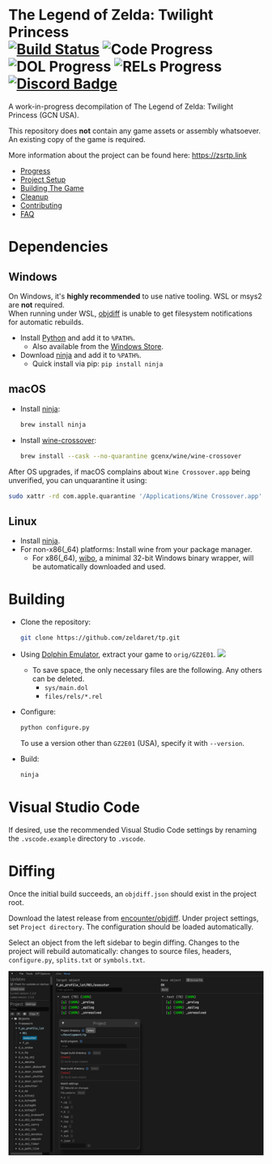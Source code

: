 The Legend of Zelda: Twilight Princess  
[![Build Status]][actions] ![Code Progress] ![DOL Progress] ![RELs Progress] [![Discord Badge]][discord]
=============

[Build Status]: https://github.com/zeldaret/tp/actions/workflows/ok-check.yml/badge.svg
[actions]: https://github.com/zeldaret/tp/actions/workflows/ok-check.yml
[Code Progress]: https://img.shields.io/endpoint?label=Code&url=https%3A%2F%2Fprogress.deco.mp%2Fdata%2Ftwilightprincess%2Fgcn_usa%2Fdefault%2F%3Fmode%3Dshield%26measure%3Dcode
[DOL Progress]: https://img.shields.io/endpoint?label=DOL&url=https%3A%2F%2Fprogress.deco.mp%2Fdata%2Ftwilightprincess%2Fgcn_usa%2Fdefault%2F%3Fmode%3Dshield%26measure%3Ddol
[RELs Progress]: https://img.shields.io/endpoint?label=RELs&url=https%3A%2F%2Fprogress.deco.mp%2Fdata%2Ftwilightprincess%2Fgcn_usa%2Fdefault%2F%3Fmode%3Dshield%26measure%3Drels
[Discord Badge]: https://img.shields.io/discord/688807550715560050?color=%237289DA&logo=discord&logoColor=%23FFFFFF
[discord]: https://discord.com/invite/DqwyCBYKqf

A work-in-progress decompilation of The Legend of Zelda: Twilight Princess (GCN USA).

This repository does **not** contain any game assets or assembly whatsoever. An existing copy of the game is required.

More information about the project can be found here: https://zsrtp.link  

<!--ts-->
* [Progress](https://zsrtp.link/progress)
* [Project Setup](https://zsrtp.link/contribute/installation#set-up-dependencies)
* [Building The Game](https://zsrtp.link/contribute/installation#building)
* [Cleanup](https://zsrtp.link/contribute/installation#cleanup)
* [Contributing](https://zsrtp.link/contribute)
* [FAQ](https://zsrtp.link/about)

Dependencies
============

Windows
--------

On Windows, it's **highly recommended** to use native tooling. WSL or msys2 are **not** required.  
When running under WSL, [objdiff](#diffing) is unable to get filesystem notifications for automatic rebuilds.

- Install [Python](https://www.python.org/downloads/) and add it to `%PATH%`.
  - Also available from the [Windows Store](https://apps.microsoft.com/store/detail/python-311/9NRWMJP3717K).
- Download [ninja](https://github.com/ninja-build/ninja/releases) and add it to `%PATH%`.
  - Quick install via pip: `pip install ninja`

macOS
------

- Install [ninja](https://github.com/ninja-build/ninja/wiki/Pre-built-Ninja-packages):

  ```sh
  brew install ninja
  ```

- Install [wine-crossover](https://github.com/Gcenx/homebrew-wine):

  ```sh
  brew install --cask --no-quarantine gcenx/wine/wine-crossover
  ```

After OS upgrades, if macOS complains about `Wine Crossover.app` being unverified, you can unquarantine it using:

```sh
sudo xattr -rd com.apple.quarantine '/Applications/Wine Crossover.app'
```

Linux
------

- Install [ninja](https://github.com/ninja-build/ninja/wiki/Pre-built-Ninja-packages).
- For non-x86(_64) platforms: Install wine from your package manager.
  - For x86(_64), [wibo](https://github.com/decompals/wibo), a minimal 32-bit Windows binary wrapper, will be automatically downloaded and used.

Building
========

- Clone the repository:

  ```sh
  git clone https://github.com/zeldaret/tp.git
  ```

- Using [Dolphin Emulator](https://dolphin-emu.org/), extract your game to `orig/GZ2E01`.
![](assets/dolphin-extract.png)
  - To save space, the only necessary files are the following. Any others can be deleted.
    - `sys/main.dol`
    - `files/rels/*.rel`
- Configure:

  ```sh
  python configure.py
  ```

  To use a version other than `GZ2E01` (USA), specify it with `--version`.
- Build:

  ```sh
  ninja
  ```

Visual Studio Code
==================

If desired, use the recommended Visual Studio Code settings by renaming the `.vscode.example` directory to `.vscode`.

Diffing
=======

Once the initial build succeeds, an `objdiff.json` should exist in the project root.

Download the latest release from [encounter/objdiff](https://github.com/encounter/objdiff). Under project settings, set `Project directory`. The configuration should be loaded automatically.

Select an object from the left sidebar to begin diffing. Changes to the project will rebuild automatically: changes to source files, headers, `configure.py`, `splits.txt` or `symbols.txt`.

![](assets/objdiff.png)

